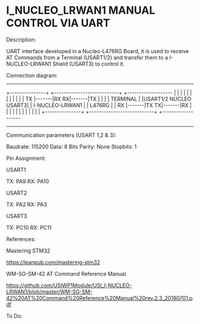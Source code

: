 # I_NUCLEO_LRWAN1 MANUAL CONTROL VIA UART

Description: 

UART interface developed in a Nucleo-L476RG Board, it is used to receive AT Commands from a Terminal (USART1/2) and transfer them to a I-NUCLEO-LRWAN1 Shield (USART3) to control it. 

Connection diagram:

-----------------

+---------------+       +---------------------------+       +-------------------
                |       |                           |       |
                |       |                           |       |
                |       |                           |       |
            TX  |-------|RX                       RX|-------|TX
                |       |                           |       |
    TERMINAL    |       |USART1/2   NUCLEO    USART3|       |   I-NUCLEO-LRWAN1
                |       |           L476RG          |       |
            RX  |-------|TX                       TX|-------|RX
                |       |                           |       |
                |       |                           |       |
                |       |                           |       |
+---------------+       +---------------------------+       +-------------------

-----------------
Communication parameters (USART 1,2 & 3):

Baudrate: 115200
Data: 8 Bits
Parity: None
Stopbits: 1

Pin Assignment:

USART1

TX: PA9
RX: PA10

USART2

TX: PA2
RX: PA3

USART3

TX: PC10
RX: PC11

References:

Mastering STM32

https://leanpub.com/mastering-stm32

WM-SG-SM-42 AT Command Reference Manual

https://github.com/USIWP1Module/USI_I-NUCLEO-LRWAN1/blob/master/WM-SG-SM-42%20AT%20Command%20Reference%20Manual%20rev.2.3_20180701.pdf

To Do:






